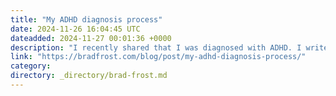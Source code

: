 ```yaml
---
title: "My ADHD diagnosis process"
date: 2024-11-26 16:04:45 UTC
dateadded: 2024-11-27 00:01:36 +0000
description: "I recently shared that I was diagnosed with ADHD. I write these words 12 days into medication and holy shit I feel totally transformed. The stuck, scrambly feelings and frustration have nearly evaporated. I am firing on all cylinders, which […]"
link: "https://bradfrost.com/blog/post/my-adhd-diagnosis-process/"
category:
directory: _directory/brad-frost.md
---
```

